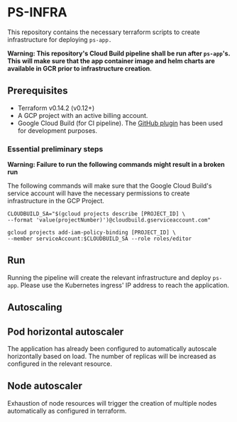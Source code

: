 # PS-INFRA

This repository contains the necessary terraform scripts to create infrastructure for deploying `ps-app.`

**Warning: This repository's Cloud Build pipeline shall be run after `ps-app`'s.
This will make sure that the app container image and helm charts are available in GCR prior to infrastructure
creation**.

## Prerequisites
- Terraform v0.14.2 (v0.12+)
- A GCP project with an active billing account.
- Google Cloud Build (for CI pipeline).
  The [GitHub plugin](https://github.com/marketplace/google-cloud-build) has been used for development purposes.
  
### Essential preliminary steps

**Warning: Failure to run the following commands might result in a broken run**

The following commands will make sure that the Google Cloud Build's service account
will have the necessary permissions to create infrastructure in the GCP Project.

```shell
CLOUDBUILD_SA="$(gcloud projects describe [PROJECT_ID] \
--format 'value(projectNumber)')@cloudbuild.gserviceaccount.com"

gcloud projects add-iam-policy-binding [PROJECT_ID] \
--member serviceAccount:$CLOUDBUILD_SA --role roles/editor
```

## Run

Running the pipeline will create the relevant infrastructure and deploy `ps-app`.
Please use the Kubernetes ingress' IP address to reach the application.

## Autoscaling

## Pod horizontal autoscaler

The application has already been configured to automatically autoscale horizontally based on load.
The number of replicas will be increased as configured in the relevant resource.

## Node autoscaler

Exhaustion of node resources will trigger the creation of multiple nodes automatically as configured
in terraform.